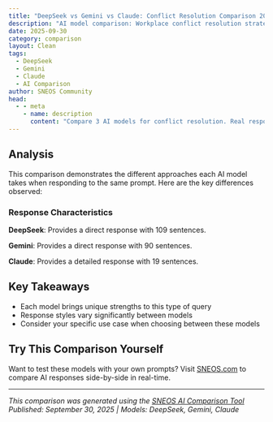 ```yaml
---
title: "DeepSeek vs Gemini vs Claude: Conflict Resolution Comparison 2025"
description: "AI model comparison: Workplace conflict resolution strategies - diplomatic communication..."
date: 2025-09-30
category: comparison
layout: Clean
tags:
  - DeepSeek
  - Gemini
  - Claude
  - AI Comparison
author: SNEOS Community
head:
  - - meta
    - name: description
      content: "Compare 3 AI models for conflict resolution. Real responses from DeepSeek, Gemini, Claude with detailed analysis."
---
```


<ChatComparison
  title="DeepSeek vs Gemini vs Claude: Conflict Resolution Comparison 2025"
  prompt="Workplace conflict resolution strategies - diplomatic communication"
  :responses='{
    "DeepSeek": "Of course. Diplomatic communication is the cornerstone of resolving workplace conflict effectively. It\u2019s not about avoiding the issue, but about addressing it in a way that preserves relationships, respects all parties, and finds a sustainable solution.\n\nHere is a comprehensive guide to workplace conflict resolution strategies, with a special focus on the art of diplomatic communication.\n\n---\n\n### **The Foundation: Mindset Before Method**\n\nBefore you even open your mouth, your mindset is critical. Approach the conversation with these principles:\n\n1.  **Assume Good Intent:** Start from the belief that the other person is not intentionally trying to cause harm. They likely have a different perspective, are under pressure, or are unaware of the impact of their actions.\n2.  **Focus on the Issue, Not the Person:** The goal is to solve a problem, not to defeat a person. Separate the behavior from the individual.\n3.  **Seek to Understand, Then to Be Understood:** This is the golden rule. Your first job is to listen and comprehend the other side fully.\n4.  **Maintain Professional Respect:** Regardless of personal feelings, commit to treating the other person with professional courtesy and respect.\n\n---\n\n### **The Diplomatic Communication Toolkit: Key Phrases and Techniques**\n\nThese are the practical, verbal tools you can use to de-escalate tension and foster collaboration.\n\n#### **1. Use \u0022I\u0022 Statements (The Anti-Blame Language)**\nThis is the most powerful tool in your arsenal. It expresses your feelings without sounding accusatory.\n\n*   **Instead of:** \u0022You never meet the deadlines. You\u0027re making us look bad.\u0022\n*   **Diplomatic Version:** **\u0022I feel concerned** when I don\u0027t receive the data by the deadline, **because** it puts our project timeline at risk.\u0022\n\n**Formula:** **\u0022I feel [emotion] when you [specific behavior] because [impact on you/the team].\u0022**\n\n#### **2. Frame with Open-Ended, Curious Questions**\nAvoid \u0022yes/no\u0022 questions that can shut down conversation. Ask questions that invite explanation.\n\n*   **Instead of:** \u0022Did you even read the brief?\u0022\n*   **Diplomatic Version:** **\u0022Can you help me understand your approach to the brief?\u0022** or **\u0022What was your thought process when you started this task?\u0022**\n\n#### **3. Validate Their Perspective (Without Necessarily Agreeing)**\nShowing you hear them makes them more likely to listen to you.\n\n*   **Phrases to use:**\n    *   \u0022I can see how you might see it that way.\u0022\n    *   \u0022It makes sense that you\u0027d feel frustrated, given the tight deadlines.\u0022\n    *   \u0022So, if I\u0027m understanding you correctly, you feel that...\u0022\n\n#### **4. Use Softening Language**\nThis introduces a difficult topic in a less confrontational way.\n\n*   **Phrases to use:**\n    *   \u0022I might be missing something here, but...\u0022\n    *   \u0022Perhaps I misunderstood. Could we revisit...?\u0022\n    *   \u0022I have a different perspective on this. Would you be open to hearing it?\u0022\n\n#### **5. Focus on Common Goals and Shared Interests**\nRedirect the energy from \u0022me vs. you\u0022 to \u0022us vs. the problem.\u0022\n\n*   **Phrases to use:**\n    *   \u0022It seems like we both want this project to succeed. How can we get there together?\u0022\n    *   \u0022Our shared goal is a positive outcome for the client. Let\u0027s find a path that achieves that.\u0022\n    *   \u0022We\u0027re on the same team. Let\u0027s figure out a solution that works for both of us.\u0022\n\n---\n\n### **A Step-by-Step Strategy for a Diplomatic Conflict Resolution Conversation**\n\n**Step 1: Prepare Privately**\n*   **Clarify the Issue:** What exactly is the problem? What is your desired outcome?\n*   **Manage Your Emotions:** Don\u0027t go in angry. Take a walk, breathe deeply.\n*   **Choose Time \u0026 Place:** Schedule a private, neutral meeting. Don\u0027t ambush someone in the hallway.\n\n**Step 2: Open the Conversation Calmly**\n*   Start by stating your positive intent.\n    *   *\u0022Thanks for making the time to talk. I value our working relationship and wanted to discuss [the issue] so we can get on the same page.\u0022*\n\n**Step 3: State Your Perspective Using Diplomatic Tools**\n*   Use your \u0022I\u0022 statements. Be specific, factual, and brief.\n    *   *\u0022I felt concerned after the meeting when my report was described as incomplete in front of the client, because it impacted the team\u0027s credibility.\u0022*\n\n**Step 4: Invite Their Perspective and Listen Actively**\n*   This is the most crucial step. Be quiet and truly listen.\n    *   *\u0022I\u2019d really like to understand your point of view on what happened.\u0022*\n*   **Practice Active Listening:**\n    *   **Don\u0027t interrupt.**\n    *   **Nod and use minimal encouragers** (\u0022I see,\u0022 \u0022Go on\u0022).\n    *   **Paraphrase** to confirm understanding. *\u0022So, from your side, you were trying to clarify the data quickly and didn\u0027t intend to undermine the work?\u0022*\n\n**Step 5: Identify the Root Cause and Find Common Ground**\n*   Discuss the underlying reasons. Is it a process issue? A communication gap? A resource constraint?\n*   Acknowledge any points of agreement. *\u0022I think we can both agree that the client\u0027s satisfaction is the top priority.\u0022*\n\n**Step 6: Brainstorm Solutions Together**\n*   Shift from the past (the problem) to the future (the solution).\n    *   *\u0022What ideas do you have for how we can prevent this in the future?\u0022*\n    *   *\u0022How about if we agree to sync up for 5 minutes before client calls to align on the data?\u0022*\n*   Aim for a win-win solution, not a compromise where both lose.\n\n**Step 7: Agree on a Clear Path Forward**\n*   Be specific about who will do what, and by when.\n    *   *\u0022So, to confirm, I will send you the draft report by 3 PM on Thursday, and you\u0027ll provide feedback before the Friday call. Does that work for you?\u0022*\n\n**Step 8: Conclude on a Positive Note**\n*   Thank them for their time and willingness to talk.\n    *   *\u0022I really appreciate you having this conversation with me. I feel much better about us moving forward as a team.\u0022*\n\n---\n\n### **What to Avoid: The Diplomacy Killers**\n\n*   **Absolute Language:** \u0022You **always**...\u0022 / \u0022You **never**...\u0022\n*   **Blaming and Accusing:** Starting sentences with \u0022You...\u0022\n*   **Sarcasm and Condescension:** This instantly destroys trust.\n*   **Interrupting:** It signals that you don\u0027t value what they have to say.\n*   **Bringing Up the Past:** Stick to the current, specific issue. Don\u0027t air old grievances.\n*   **Making Assumptions:** About their intentions, feelings, or knowledge.\n\nBy mastering these diplomatic communication strategies, you transform conflict from a destructive force into an opportunity for better understanding, improved processes, and stronger professional relationships.",
    "Gemini": "Diplomatic communication is a powerful tool for navigating and resolving workplace conflicts. It focuses on building bridges, finding common ground, and preserving relationships, even when disagreements arise. Here\u0027s a breakdown of diplomatic communication strategies for workplace conflict resolution:\n\n**Core Principles of Diplomatic Communication:**\n\n*   **Respectful and Empathetic Language:**  Using courteous and considerate language, even when you disagree, is paramount. Focus on understanding the other person\u0027s perspective.\n*   **Active Listening:** Pay close attention to what the other person is saying, both verbally and nonverbally. Ask clarifying questions to ensure you understand their point of view.\n*   **Objectivity and Fairness:**  Strive to present your arguments in a factual and unbiased manner. Avoid personal attacks or generalizations.\n*   **Constructive Feedback:** When offering criticism, frame it in a way that is helpful and focuses on solutions, rather than blame.\n*   **Finding Common Ground:**  Identify areas of agreement and build upon them to find mutually acceptable solutions.\n*   **Maintaining Composure:**  Stay calm and professional, even when the conversation becomes heated. Avoid raising your voice or using inflammatory language.\n*   **Focus on the Issue, Not the Person:** Separate the person from the problem. Focus on resolving the conflict at hand, rather than attacking the other person\u0027s character.\n\n**Specific Strategies for Diplomatic Conflict Resolution:**\n\n1.  **Initiate a Private Conversation:**\n\n    *   **Timing:** Choose a time and place where you can both speak freely and without interruption.\n    *   **Approach:** Start by acknowledging the conflict and expressing your desire to resolve it. For example:\n        *   \u0022I\u0027ve noticed some tension between us, and I\u0027d like to talk about it to find a solution that works for both of us.\u0022\n        *   \u0022I value our working relationship, and I want to address this issue so we can continue to collaborate effectively.\u0022\n\n2.  **Active Listening and Empathetic Understanding:**\n\n    *   **Listen Attentively:** Pay close attention to what the other person is saying, both verbally and nonverbally.\n    *   **Ask Clarifying Questions:** \u0022Can you tell me more about what happened from your perspective?\u0022  \u0022I want to make sure I understand. Are you saying...?\u0022\n    *   **Summarize and Reflect:**  \u0022So, if I understand correctly, you\u0027re feeling frustrated because... Is that accurate?\u0022 This demonstrates that you\u0027re listening and trying to understand.\n    *   **Acknowledge Their Feelings:** \u0022I can understand why you might feel that way.\u0022  \u0022That sounds like a difficult situation.\u0022  (Acknowledge the feeling, not necessarily agreement with the viewpoint).\n\n3.  **Express Your Perspective Diplomatically:**\n\n    *   **Use \u0022I\u0022 Statements:** Focus on your own feelings and experiences, rather than blaming the other person.\n        *   Instead of: \u0022You always interrupt me in meetings!\u0022\n        *   Try: \u0022I feel frustrated when I\u0027m interrupted during meetings because it makes it difficult for me to share my ideas.\u0022\n    *   **Be Specific and Provide Examples:** Vague complaints are difficult to address. Provide concrete examples of the behaviors or situations that are causing conflict.\n    *   **Avoid Absolutes:**  Words like \u0022always\u0022 and \u0022never\u0022 can escalate the situation.\n    *   **Frame Your Concerns as Needs:**  Instead of complaining about what you don\u0027t like, express what you need to be more effective or satisfied.  \u0022I need clear deadlines on projects so I can prioritize my work effectively.\u0022\n\n4.  **Focus on Shared Goals and Interests:**\n\n    *   **Identify Common Ground:** Look for areas where you both agree or have similar goals.  \u0022We both want this project to be successful, and I think we can work together to make that happen.\u0022\n    *   **Highlight the Benefits of Resolution:** \u0022If we can resolve this issue, it will improve our teamwork and make us both more productive.\u0022\n\n5.  **Brainstorm Solutions Collaboratively:**\n\n    *   **Open-Ended Questions:** \u0022What are some possible solutions that you can see?\u0022 \u0022What would be a fair resolution to this situation?\u0022\n    *   **Suggest Options, Not Demands:** \u0022One option might be...,\u0022  \u0022Another possibility could be...\u0022\n    *   **Be Willing to Compromise:**  Conflict resolution often requires both parties to make concessions. Be prepared to give something up in order to reach a mutually acceptable agreement.\n\n6.  **Document the Agreement:**\n\n    *   **Summarize the agreed-upon solutions:** Ensure both parties are clear on the actions they will take.\n    *   **Follow Up:** Schedule a time to check in and make sure the agreed-upon solutions are working.\n\n**Important Considerations:**\n\n*   **Organizational Culture:**  Be mindful of your company\u0027s culture and adapt your communication style accordingly.\n*   **Power Dynamics:**  Be aware of any power imbalances between you and the other person and adjust your approach accordingly.\n*   **Third-Party Mediation:** If you are unable to resolve the conflict on your own, consider seeking the help of a neutral third party, such as a mediator or HR representative.\n*   **Practice and Preparation:**  Diplomatic communication is a skill that can be developed with practice.  Think through potential conflict scenarios and rehearse how you might respond diplomatically.\n\n**Examples of Diplomatic Phrases:**\n\n*   \u0022I understand your perspective.\u0022\n*   \u0022Help me understand...\u0022\n*   \u0022I see it differently, but I respect your opinion.\u0022\n*   \u0022Let\u0027s find a solution that works for both of us.\u0022\n*   \u0022What are your thoughts on...?\u0022\n*   \u0022I appreciate your willingness to discuss this.\u0022\n*   \u0022That\u0027s a valid point.\u0022\n*   \u0022Perhaps we could try...\u0022\n*   \u0022My intention is not to...\u0022\n*   \u0022I\u0027d like to suggest...\u0022\n\nBy consistently applying these diplomatic communication strategies, you can create a more positive and productive work environment, resolve conflicts effectively, and maintain healthy working relationships. Remember that patience, empathy, and a genuine desire to find common ground are essential for successful conflict resolution.\n",
    "Claude": "# Workplace Conflict Resolution: Diplomatic Communication Strategies\n\n## Core Principles of Diplomatic Communication\n\n### **Active Listening**\n- Give full attention without interrupting\n- Use reflective listening (\u0022What I hear you saying is...\u0022)\n- Ask clarifying questions to understand underlying concerns\n- Acknowledge emotions without necessarily agreeing with positions\n\n### **Neutral Language**\n- Use \u0022I\u0022 statements instead of \u0022you\u0022 accusations\n- Focus on specific behaviors rather than character traits\n- Avoid absolutes like \u0022always\u0022 or \u0022never\u0022\n- Choose objective, fact-based descriptions\n\n## Step-by-Step Conflict Resolution Process\n\n### **1. Preparation Phase**\n- **Cool-down period**: Address conflicts when emotions are manageable\n- **Private setting**: Choose neutral, comfortable space\n- **Clear objectives**: Define what successful resolution looks like\n- **Documentation**: Have relevant facts and examples ready\n\n### **2. Opening the Conversation**\n\u0060\u0060\u0060\nExample opening: \u0022I\u0027d like to discuss the project timeline situation. \nI value our working relationship and want to find a solution that works for both of us.\u0022\n\u0060\u0060\u0060\n\n### **3. Exploration Phase**\n- **Identify root causes**: Look beyond surface-level disagreements\n- **Separate positions from interests**: Ask \u0022What\u0027s most important to you here?\u0022\n- **Find common ground**: Highlight shared goals and values\n- **Map different perspectives**: Ensure all viewpoints are understood\n\n## Key Diplomatic Techniques\n\n### **Reframing**\nTransform negative statements into constructive ones:\n- Instead of: \u0022You\u0027re always late with reports\u0022\n- Try: \u0022Meeting our reporting deadlines would help the whole team stay on track\u0022\n\n### **Bridge-Building Language**\n- \u0022Help me understand your perspective...\u0022\n- \u0022What would need to happen for this to work for you?\u0022\n- \u0022I can see how you might view it that way...\u0022\n- \u0022Let\u0027s explore options that could address both our concerns\u0022\n\n### **De-escalation Tactics**\n- **Pause and breathe** when tensions rise\n- **Lower your voice** to encourage calmer response\n- **Acknowledge valid points** even amid disagreement\n- **Redirect to solutions**: \u0022How can we move forward constructively?\u0022\n\n## Common Workplace Conflict Scenarios\n\n### **Resource Competition**\n- Focus on organizational priorities\n- Explore creative resource-sharing solutions\n- Involve supervisors for guidance on allocation decisions\n- Document agreements clearly\n\n### **Communication Style Differences**\n- Discuss preferred communication methods openly\n- Establish clear expectations for response times\n- Create structured check-in processes\n- Respect different working styles while meeting shared goals\n\n### **Role Boundary Disputes**\n- Reference job descriptions and organizational charts\n- Clarify decision-making authority\n- Establish protocols for overlapping responsibilities\n- Involve HR or management when needed\n\n## Advanced Diplomatic Strategies\n\n### **The \u0022Yes, And\u0022 Approach**\nBuild on others\u0027 ideas rather than immediately opposing:\n- \u0022Yes, meeting the deadline is crucial, and we might need additional resources to do it well\u0022\n\n### **Strategic Concessions**\n- Identify low-cost concessions you can make\n- Ask for reciprocal flexibility\n- Focus on long-term relationship building\n\n### **Third-Party Mediation**\nWhen direct communication isn\u0027t working:\n- HR representatives\n- Neutral supervisors\n- Professional mediators\n- Employee assistance programs\n\n## Follow-Up and Prevention\n\n### **Document Agreements**\n- Summarize agreed-upon solutions\n- Set clear timelines and responsibilities\n- Schedule follow-up check-ins\n- Share documentation with relevant parties\n\n### **Relationship Maintenance**\n- Check in regularly on working relationships\n- Address small issues before they escalate\n- Celebrate collaborative successes\n- Continue building trust through consistent actions\n\n### **System Improvements**\n- Identify organizational factors that contributed to conflict\n- Suggest process improvements to prevent similar issues\n- Share lessons learned with team leadership\n- Advocate for better communication structures\n\n## Red Flags: When to Escalate\n\nInvolve management or HR when conflicts involve:\n- Harassment or discrimination\n- Threats or aggressive behavior\n- Violation of company policies\n- Persistent patterns despite good-faith efforts\n- Impact on team productivity or morale\n\n## Practice Scenarios\n\nConsider role-playing these situations:\n- Disagreement over project approaches\n- Workload distribution conflicts\n- Communication preference clashes\n- Credit and recognition disputes\n- Personality conflicts affecting team dynamics\n\n**Remember**: Diplomatic communication is a skill that improves with practice. Focus on building relationships while addressing legitimate concerns, and always keep organizational goals in mind."
  }'
  published-date="12:39"
/>

## Analysis

This comparison demonstrates the different approaches each AI model takes when responding to the same prompt. Here are the key differences observed:

### Response Characteristics

**DeepSeek**: Provides a direct response with 109 sentences. 

**Gemini**: Provides a direct response with 90 sentences. 

**Claude**: Provides a detailed response with 19 sentences. 

## Key Takeaways

- Each model brings unique strengths to this type of query
- Response styles vary significantly between models
- Consider your specific use case when choosing between these models

## Try This Comparison Yourself

Want to test these models with your own prompts? Visit [SNEOS.com](https://sneos.com) to compare AI responses side-by-side in real-time.

---

*This comparison was generated using the [SNEOS AI Comparison Tool](https://sneos.com)*
*Published: September 30, 2025 | Models: DeepSeek, Gemini, Claude*
